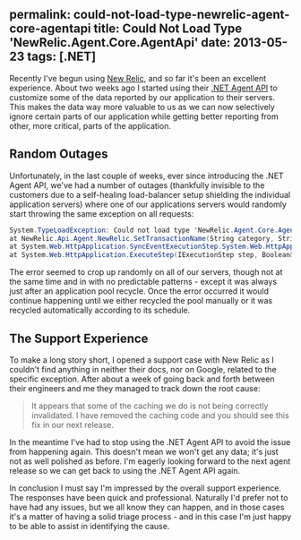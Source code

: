 permalink: could-not-load-type-newrelic-agent-core-agentapi
title: Could Not Load Type 'NewRelic.Agent.Core.AgentApi'
date: 2013-05-23
tags: [.NET]
---
Recently I've begun using [New Relic](http://newrelic.com/), and so far it's been an excellent experience. About two weeks ago I started using their [.NET Agent API](https://newrelic.com/docs/dotnet/the-net-agent-api) to customize some of the data reported by our application to their servers. This makes the data way more valuable to us as we can now selectively ignore certain parts of our application while getting better reporting from other, more critical, parts of the application.

<!-- more -->

## Random Outages
Unfortunately, in the last couple of weeks, ever since introducing the .NET Agent API, we've had a number of outages (thankfully invisible to the customers due to a self-healing load-balancer setup shielding the individual application servers) where one of our applications servers would randomly start throwing the same exception on all requests:

```csharp
System.TypeLoadException: Could not load type 'NewRelic.Agent.Core.AgentApi' from assembly 'NewRelic.Api.Agent, Version=2.5.112.0, Culture=neutral, PublicKeyToken=06552fced0b33d87'. 
at NewRelic.Api.Agent.NewRelic.SetTransactionName(String category, String name) 
at System.Web.HttpApplication.SyncEventExecutionStep.System.Web.HttpApplication.IExecutionStep.Execute() 
at System.Web.HttpApplication.ExecuteStep(IExecutionStep step, Boolean& completedSynchronously)
```

The error seemed to crop up randomly on all of our servers, though not at the same time and in with no predictable patterns - except it was always just after an application pool recycle. Once the error occurred it would continue happening until we either recycled the pool manually or it was recycled automatically according to its schedule.

## The Support Experience
To make a long story short, I opened a support case with New Relic as I couldn't find anything in neither their docs, nor on Google, related to the specific exception. After about a week of going back and forth between their engineers and me they managed to track down the root cause:

<blockquote>It appears that some of the caching we do is not being correctly invalidated. I have removed the caching code and you should see this fix in our next release.</blockquote>

In the meantime I've had to stop using the .NET Agent API to avoid the issue from happening again. This doesn't mean we won't get any data; it's just not as well polished as before. I'm eagerly looking forward to the next agent release so we can get back to using the .NET Agent API again.

In conclusion I must say I'm impressed by the overall support experience. The responses have been quick and professional. Naturally I'd prefer not to have had any issues, but we all know they can happen, and in those cases it's a matter of having a solid triage process - and in this case I'm just happy to be able to assist in identifying the cause.

